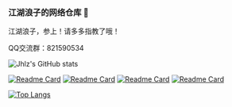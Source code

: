 ### 江湖浪子的网络仓库 👋

江湖浪子，参上！请多多指教了哦！

QQ交流群：821590534

<!-- 统计统计卡片 -->
![Jhlz's GitHub stats](https://jhlz-github-stats.vercel.app/api?username=jhlzlove&show_icons=true&theme=shades-of-purple)


<!-- GitHub更多置顶 -->
[![Readme Card](https://jhlz-github-stats.vercel.app/api/pin/?username=jhlzlove&repo=github-readme-stats)](https://github.com/jhlzlove/github-readme-stats) [![Readme Card](https://jhlz-github-stats.vercel.app/api/pin/?username=jhlzlove&repo=market)](https://github.com/jhlzlove/market)  [![Readme Card](https://jhlz-github-stats.vercel.app/api/pin/?username=jhlzlove&repo=jhlzlove.github.io)](https://github.com/jhlzlove/jhlzlove.github.io)
[![Readme Card](https://jhlz-github-stats.vercel.app/api/pin/?username=jhlzlove&repo=paimon-bot)](https://github.com/jhlzlove/paimon-bot)

<!-- 热门语言卡片 -->
[![Top Langs](https://jhlz-github-stats.vercel.app/api/top-langs/?username=jhlzlove&layout=compact)](https://github.com/jhlzlove/market)

